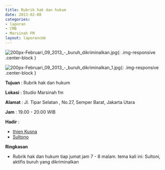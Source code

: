 ```yaml
---
title: Rubrik hak dan hukum
date: 2013-02-08
categories:
- laporan
- CMB
- Marsinah FM
layout: laporancmb
---
```


![200px-Februari_09_2013_-_buruh_dikriminalkan.jpg](/uploads/200px-Februari_09_2013_-_buruh_dikriminalkan.jpg){: .img-responsive .center-block }

![200px-Februari_09_2013_-_buruh_dikriminalkan_1.jpg](/uploads/200px-Februari_09_2013_-_buruh_dikriminalkan_1.jpg){: .img-responsive .center-block }


**Tujuan** : Rubrik hak dan hukum 

**Lokasi** : Studio Marsinah fm 

**Alamat** : Jl. Tipar Selatan , No.27, Semper Barat, Jakarta Utara 

**Jam** : 19.00 - 20.00 WIB 

**Hadir** :
* [thien Kusna](http://wiki.ciptamedia.org/wiki/thien_Kusna)
* [Sultono](http://wiki.ciptamedia.org/wiki/Sultono)

**Ringkasan**  
* Rubrik hak dan hukum tiap jumat jam 7 - 8 malam. tema kali ini: Sultoni, aktifis buruh yang dikriminalkan
